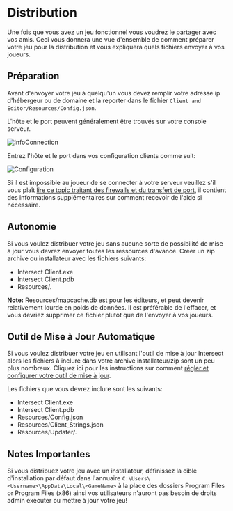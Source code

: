 # Distribution

Une fois que vous avez un jeu fonctionnel vous voudrez le partager avec vos amis. Ceci vous donnera une vue d'ensemble de comment préparer votre jeu pour la distribution et vous expliquera quels fichiers envoyer à vos joueurs.


## Préparation

Avant d'envoyer votre jeu à quelqu'un vous devez remplir votre adresse ip d'hébergeur ou de domaine et la reporter dans le fichier `Client and Editor/Resources/Config.json`.

L'hôte et le port peuvent généralement être trouvés sur votre console serveur.

![InfoConnection](https://www.ascensiongamedev.com/resources/filehost/70a5bade6f21a447be2fc5cd67f595e2.png)

Entrez l'hôte et le port dans vos configuration clients comme suit:

![Configuration](https://www.ascensiongamedev.com/resources/filehost/92bf25d1b796322e3b44538ae614b33f.png)

Si il est impossible au joueur de se connecter à votre serveur veuillez s'il vous plaît [lire ce topic traitant des firewalls et du transfert de port](https://www.ascensiongamedev.com/topic/3432-read-first-getting-your-game-online/), il contient des informations supplémentaires sur comment recevoir de l'aide si nécessaire.


## Autonomie

Si vous voulez distribuer votre jeu sans aucune sorte de possibilité de mise à jour vous devrez envoyer toutes les ressources d'avance. Créer un zip archive ou installateur avec les fichiers suivants:

- Intersect Client.exe
- Intersect Client.pdb
- Resources/*.*

**Note:** Resources/mapcache.db est pour les éditeurs, et peut devenir relativement lourde en poids de données. Il est préférable de l'effacer, et vous devriez supprimer ce fichier plutôt que de l'envoyer à vos joueurs.


## Outil de Mise à Jour Automatique 

Si vous voulez distribuer votre jeu en utilisant l'outil de mise à jour Intersect alors les fichiers à inclure dans votre archive installateur/zip sont un peu plus nombreux. Cliquez ici pour les instructions sur comment [régler et configurer votre outil de mise à jour](autoupdater.md).

Les fichiers que vous devrez inclure sont les suivants:
- Intersect Client.exe
- Intersect Client.pdb
- Resources/Config.json
- Resources/Client_Strings.json
- Resources/Updater/*.*


## Notes Importantes

Si vous distribuez votre jeu avec un installateur, définissez la cible d'installation par défaut dans l'annuaire `C:\Users\<Username>\AppData\Local\<GameName>` à la place des dossiers Program Files or Program Files (x86) ainsi vos utilisateurs n'auront pas besoin de droits admin exécuter ou mettre à jour votre jeu!
